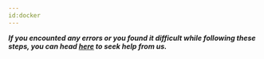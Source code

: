 ```yaml
---
id:docker
---
```




**_If you encounted any errors or you found it difficult while following these steps, you can head [here](https://docs.easyjitsi.com/docs/help) to seek help from us._**
